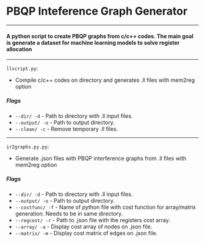 # PBQP Inteference Graph Generator
---
#### A python script to create PBQP graphs from c/c++ codes. The main goal is generate a dataset for machine learning models to solve register allocation

---

`llscript.py`:
- Compile c/c++ codes on directory and generates .ll files with mem2reg option

##### Flags
- `--dir/ -d` - Path to directory with .ll input files.
- `--output/ -o` - Path to output directory.
- `--clean/ -c` - Remove temporary .ll files.

---

`ir2graphs.py.py`:
- Generate .json files with PBQP interference graphs from .ll files with mem2reg option

##### Flags
- `--dir/ -d` - Path to directory with .ll input files.
- `--output/ -o` - Path to output directory.
- `--costfunc/ -f` - Name of python file with cost function for array/matrix generation. Needs to be in same directory.
- `--regcost/ -r` - Path to .json file with the registers cost array.
- `--array/ -a` - Display cost array of nodes on .json file.
- `--matrix/ -m` - Display cost matrix of edges on .json file.
